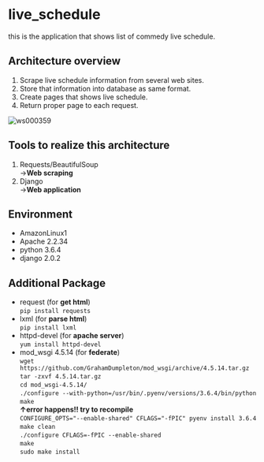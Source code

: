 # live_schedule
this is the application that shows list of commedy live schedule.

##  Architecture overview
1. Scrape live schedule information from several web sites.
2. Store that information into database as same format.
3. Create pages that shows live schedule.
4. Return proper page to each request.

![ws000359](https://user-images.githubusercontent.com/35652396/35775753-3c472f82-09d2-11e8-87fb-abc49b99c69a.JPG)

##  Tools to realize this architecture
1. Requests/BeautifulSoup  
    →**Web scraping**
2. Django  
    →**Web application**

## Environment
* AmazonLinux1
* Apache  2.2.34
* python  3.6.4
* django  2.0.2

## Additional Package
* request  (for **get html**)  
`pip install requests`  
* lxml  (for **parse html**)  
`pip install lxml`  
* httpd-devel  (for **apache server**)  
`yum install httpd-devel`
* mod_wsgi 4.5.14  (for **federate**)  
`wget https://github.com/GrahamDumpleton/mod_wsgi/archive/4.5.14.tar.gz`  
`tar -zxvf 4.5.14.tar.gz`  
`cd mod_wsgi-4.5.14/`  
`./configure --with-python=/usr/bin/.pyenv/versions/3.6.4/bin/python`  
`make`  
**↑error happens!! try to recompile**    
`CONFIGURE_OPTS="--enable-shared" CFLAGS="-fPIC" pyenv install 3.6.4`  
`make clean`  
`./configure CFLAGS=-fPIC --enable-shared`  
`make`  
`sudo make install`  
